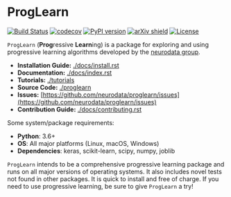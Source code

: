 # ProgLearn

[![Build Status](https://travis-ci.org/neurodata/ProgLearn.svg?branch=main)](https://travis-ci.org/neurodata/ProgLearn)
[![codecov](https://codecov.io/gh/neurodata/ProgLearn/branches/main/graph/badge.svg)](https://codecov.io/gh/neurodata/ProgLearn)
[![PyPI version](https://img.shields.io/pypi/v/proglearn.svg)](https://pypi.org/project/proglearn/)
[![arXiv shield](https://img.shields.io/badge/arXiv-2004.12908-red.svg?style=flat)](https://arxiv.org/abs/2004.12908)
[![License](https://img.shields.io/badge/License-MIT-blue)](https://opensource.org/licenses/MIT)

`ProgLearn` (**Prog**ressive **Learn**ing) is a package for exploring and using progressive learning algorithms developed by the [neurodata group](https://neurodata.io).

- **Installation Guide:** [./docs/install.rst](docs/install.rst)
- **Documentation:** [./docs/index.rst](docs/index.rst)
- **Tutorials:** [./tutorials](tutorials)
- **Source Code:** [./proglearn](proglearn)
- **Issues:** [https://github.com/neurodata/proglearn/issues](https://github.com/neurodata/proglearn/issues)
- **Contribution Guide:** [./docs/contributing.rst](./docs/contributing.rst)

Some system/package requirements:
- **Python**: 3.6+
- **OS**: All major platforms (Linux, macOS, Windows)
- **Dependencies**: keras, scikit-learn, scipy, numpy, joblib

`ProgLearn` intends to be a comprehensive progressive learning package and runs on all major versions of operating systems. It also includes novel tests not found in other packages. It is quick to install and free of charge. If you need to use progressive learning, be sure to give `ProgLearn` a try!
